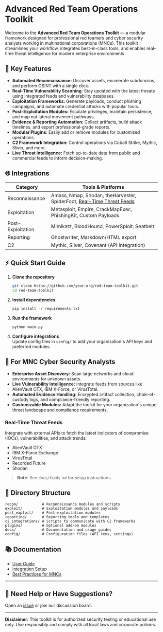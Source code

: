 # Advanced Red Team Operations Toolkit

Welcome to the **Advanced Red Team Operations Toolkit** — a modular framework designed for professional red teamers and cyber security analysts working in multinational corporations (MNCs). This toolkit streamlines your workflow, integrates best-in-class tools, and enables real-time threat intelligence for modern enterprise environments.

## 🚀 Key Features

- **Automated Reconnaissance:** Discover assets, enumerate subdomains, and perform OSINT with a single click.
- **Real-Time Vulnerability Scanning:** Stay updated with the latest threats using integrated feeds and vulnerability databases.
- **Exploitation Frameworks:** Generate payloads, conduct phishing campaigns, and automate credential attacks with popular tools.
- **Post-Exploitation Modules:** Escalate privileges, maintain persistence, and map out lateral movement pathways.
- **Evidence & Reporting Automation:** Collect artifacts, build attack timelines, and export professional-grade reports.
- **Modular Plugins:** Easily add or remove modules for customized operations.
- **C2 Framework Integration:** Control operations via Cobalt Strike, Mythic, Sliver, and more.
- **Live Threat Intelligence:** Fetch up-to-date data from public and commercial feeds to inform decision-making.

## 🌐 Integrations

| Category           | Tools & Platforms                                                                                   |
|--------------------|----------------------------------------------------------------------------------------------------|
| Reconnaissance     | Amass, Nmap, Shodan, theHarvester, SpiderFoot, [Real-Time Threat Feeds](#real-time-threat-feeds)   |
| Exploitation       | Metasploit, Empire, CrackMapExec, PhishingKit, Custom Payloads                                     |
| Post-Exploitation  | Mimikatz, BloodHound, PowerSploit, Seatbelt                                                        |
| Reporting          | Ghostwriter, Markdown/HTML export                                                                  |
| C2                 | Mythic, Sliver, Covenant (API integration)                                                         |

## ⚡ Quick Start Guide

1. **Clone the repository**
    ```bash
    git clone https://github.com/your-org/red-team-toolkit.git
    cd red-team-toolkit
    ```
2. **Install dependencies**
    ```bash
    pip install -r requirements.txt
    ```
3. **Run the framework**
    ```bash
    python main.py
    ```
4. **Configure integrations**  
   Update config files in `config/` to add your organization's API keys and preferred modules.

## 🏢 For MNC Cyber Security Analysts

- **Enterprise Asset Discovery:** Scan large networks and cloud environments for unknown assets.
- **Live Vulnerability Intelligence:** Integrate feeds from sources like AlienVault OTX, IBM X-Force, or VirusTotal.
- **Automated Evidence Handling:** Encrypted artifact collection, chain-of-custody logs, and compliance-friendly reporting.
- **Customizable Modules:** Adapt the toolkit for your organization's unique threat landscape and compliance requirements.

### Real-Time Threat Feeds

Integrate with external APIs to fetch the latest indicators of compromise (IOCs), vulnerabilities, and attack trends:
- AlienVault OTX
- IBM X-Force Exchange
- VirusTotal
- Recorded Future
- Shodan

> **Note:** See `docs/feeds.md` for setup instructions.

## 📁 Directory Structure

```
recon/           # Reconnaissance modules and scripts
exploit/         # Exploitation modules and payloads
post_exploit/    # Post-exploitation modules
reporting/       # Reporting tools and templates
c2_integrations/ # Scripts to communicate with C2 frameworks
plugins/         # Optional add-on modules
docs/            # Documentation and usage guides
config/          # Configuration files (API keys, settings)
```

## 📚 Documentation

- [User Guide](docs/user_guide.md)
- [Integration Setup](docs/integrations.md)
- [Best Practices for MNCs](docs/mnc_best_practices.md)

---

## 💬 Need Help or Have Suggestions?

Open an [issue](https://github.com/your-org/red-team-toolkit/issues) or join our discussion board.

---

**Disclaimer:** This toolkit is for authorized security testing or educational use only. Use responsibly and comply with all local laws and corporate policies.